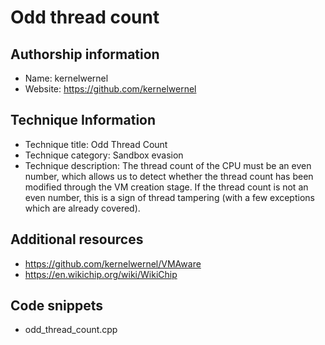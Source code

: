 # Odd thread count

## Authorship information
* Name: kernelwernel
* Website: https://github.com/kernelwernel
  
## Technique Information
* Technique title: Odd Thread Count
* Technique category: Sandbox evasion
* Technique description: The thread count of the CPU must be an even number, which allows us to detect whether the thread count has been modified through the VM creation stage. If the thread count is not an even number, this is a sign of thread tampering (with a few exceptions which are already covered).

## Additional resources
* https://github.com/kernelwernel/VMAware
* https://en.wikichip.org/wiki/WikiChip

## Code snippets
* odd_thread_count.cpp
